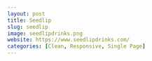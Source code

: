 ```yaml
---
layout: post
title: Seedlip
slug: seedlip
image: seedlipdrinks.png
website: https://www.seedlipdrinks.com/
categories: [Clean, Responsive, Single Page]
---
```

